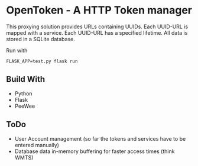 # OpenToken - A HTTP Token manager

This proxying solution provides URLs containing UUIDs. Each UUID-URL is mapped with a service. Each UUID-URL has a specified lifetime.
All data is stored in a SQLite database.

Run with

    FLASK_APP=test.py flask run


## Build With

  * Python
  * Flask
  * PeeWee

## ToDo

  * User Account management (so far the tokens and services have to be entered manually)
  * Database data in-memory buffering for faster access times (think WMTS)

